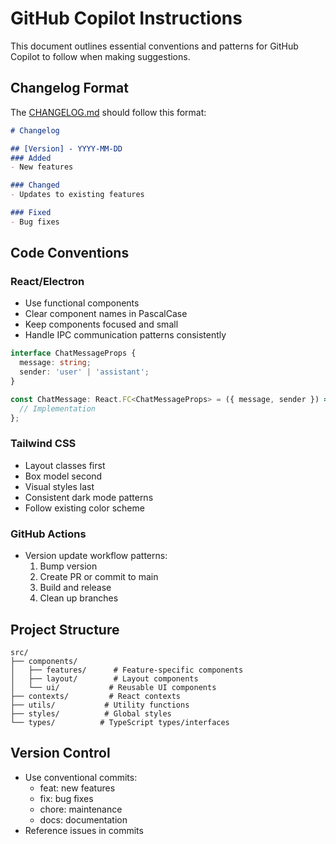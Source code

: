 # GitHub Copilot Instructions

This document outlines essential conventions and patterns for GitHub Copilot to follow when making suggestions.

## Changelog Format

The [CHANGELOG.md](../CHANGELOG.md) should follow this format:

```markdown
# Changelog

## [Version] - YYYY-MM-DD
### Added
- New features

### Changed 
- Updates to existing features

### Fixed
- Bug fixes
```

## Code Conventions

### React/Electron
- Use functional components
- Clear component names in PascalCase
- Keep components focused and small
- Handle IPC communication patterns consistently

```typescript
interface ChatMessageProps {
  message: string;
  sender: 'user' | 'assistant';
}

const ChatMessage: React.FC<ChatMessageProps> = ({ message, sender }) => {
  // Implementation
};
```

### Tailwind CSS
- Layout classes first
- Box model second
- Visual styles last
- Consistent dark mode patterns
- Follow existing color scheme

### GitHub Actions
- Version update workflow patterns:
  1. Bump version
  2. Create PR or commit to main
  3. Build and release
  4. Clean up branches

## Project Structure

```
src/
├── components/
│   ├── features/      # Feature-specific components
│   ├── layout/        # Layout components
│   └── ui/           # Reusable UI components
├── contexts/         # React contexts
├── utils/           # Utility functions
├── styles/          # Global styles
└── types/          # TypeScript types/interfaces
```

## Version Control

- Use conventional commits:
  - feat: new features
  - fix: bug fixes
  - chore: maintenance
  - docs: documentation
- Reference issues in commits
